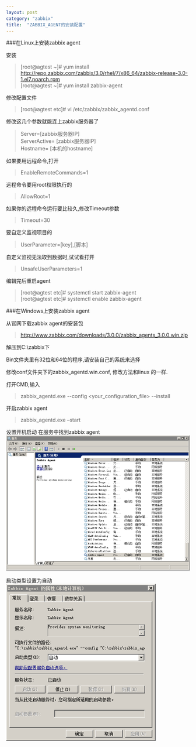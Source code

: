 ```yaml
---
layout: post
category: "zabbix"
title:  "ZABBIX_AGENT的安装配置"
---
```


###在Linux上安装zabbix agent

安装

>[root@agtest ~]# yum install http://repo.zabbix.com/zabbix/3.0/rhel/7/x86_64/zabbix-release-3.0-1.el7.noarch.rpm  
>[root@agtest ~]# yum install zabbix-agent

修改配置文件
>[root@agtest etc]# vi /etc/zabbix/zabbix_agentd.conf
 
修改这几个参数就能连上zabbix服务器了
>Server=[zabbix服务器IP]  
ServerActive= [zabbix服务器IP]  
Hostname= [本机的hostname]
 
如果要用远程命令,打开
>EnableRemoteCommands=1
 
远程命令要用root权限执行的
>AllowRoot=1
 
如果你的远程命令运行要比较久,修改Timeout参数
>Timeout=30
 
要自定义监视项目的
>UserParameter=[key],[脚本]
 
自定义监视无法取到数据时,试试看打开
>UnsafeUserParameters=1  

编辑完后重启agent
>[root@agtest etc]# systemctl start zabbix-agent  
[root@agtest etc]# systemctl enable zabbix-agent

###在Windows上安装zabbix agent

从官网下载zabbix agent的安装包
>http://www.zabbix.com/downloads/3.0.0/zabbix_agents_3.0.0.win.zip

解压到C:\zabbix下

Bin文件夹里有32位和64位的程序,请安装自己的系统来选择

修改conf文件夹下的zabbix_agentd.win.conf,
修改方法和linux 的一样.
 
打开CMD,输入
>zabbix_agentd.exe --config <your_configuration_file> --install

开启zabbix agent
>zabbix_agentd.exe –start  

设置开机启动
在服务中找到zabbix agent  
![](../assets/739083-20160401111923098-1318511565.png)

启动类型设置为自动  
![](../assets/739083-20160401111924144-237767191.png)